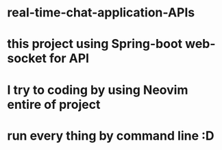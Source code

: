 # real-time-chat-application-APIs

# this project using Spring-boot web-socket for API 

# I try to coding by using Neovim entire of project

# run every thing by command line :D 
